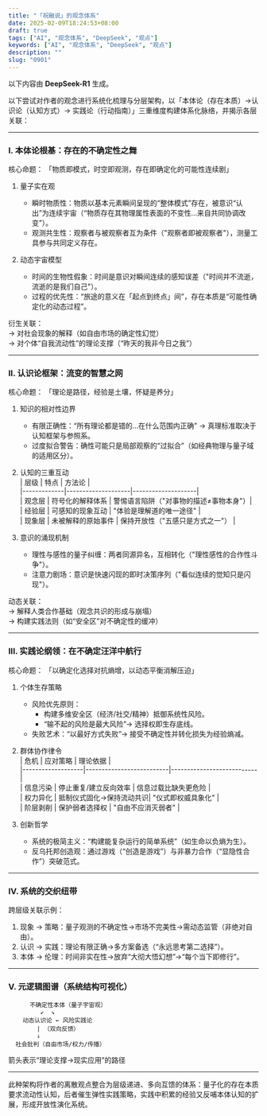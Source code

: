 ```yaml
---
title: "「祝融说」的观念体系"
date: 2025-02-09T18:24:53+08:00
draft: true
tags: ["AI", "观念体系", "DeepSeek", "观点"]
keywords: ["AI", "观念体系", "DeepSeek", "观点"]
description: ""
slug: "0901"
---
```


以下内容由 **DeepSeek-R1** 生成。

以下尝试对作者的观念进行系统化梳理与分层架构，以「本体论（存在本质）→认识论（认知方式）→ 实践论（行动指南）」三重维度构建体系化脉络，并揭示各层关联：

---

### I. 本体论根基：存在的不确定性之舞
核心命题： 「物质即模式，时空即观测，存在即确定化的可能性连续剧」

1. 量子实在观
   - 瞬时物质性：物质以基本元素瞬间呈现的“整体模式”存在，被意识“认出”为连续宇宙（“物质存在其物理属性表面的不变性…来自共同协调改变”）。  
   - 观测共生性：观察者与被观察者互为条件（"观察者即被观察者"），测量工具参与共同定义存在。  

2. 动态宇宙模型  
   - 时间的生物性假象：时间是意识对瞬间连续的感知误差（"时间并不流逝，流逝的是我们自己"）。  
   - 过程的优先性：“旅途的意义在「起点到终点」间”，存在本质是“可能性确定化的动态过程”。

衍生关联：  
→ 对社会现象的解释（如自由市场的确定性幻觉）  
→ 对个体“自我流动性”的理论支撑（“昨天的我非今日之我”）

---

### II. 认识论框架：流变的智慧之网
核心命题： 「理论是路径，经验是土壤，怀疑是养分」

1. 知识的相对性边界  
   - 有限正确性：“所有理论都是错的…在什么范围内正确” → 真理标准取决于认知框架与参照系。  
   - 过度拟合警告：确性可能只是局部观察的“过拟合”（如经典物理与量子域的适用区分）。  

2. 认知的三重互动  
   | 层级        | 特点               | 方法论             |  
   |-------------|--------------------|--------------------|  
   | 观念层  | 符号化的解释体系   | 警惕语言陷阱（"对事物的描述≠事物本身"）|  
   | 经验层  | 可感知的现象互动   | "体验是理解道的唯一途径" |  
   | 现象层  | 未被解释的原始事件 | 保持开放性（"五感只是方式之一"） |  

3. 意识的涌现机制  
   - 理性与感性的量子纠缠：两者同源异名，互相转化（"理性感性的合作性斗争"）。  
   - 注意力剧场：意识是快速闪现的即时决策序列（"看似连续的觉知只是闪现"）。  

动态关联：  
→ 解释人类合作基础（观念共识的形成与崩塌）  
→ 构建实践法则（如“安全区”对不确定性的缓冲）

---

### III. 实践论纲领：在不确定汪洋中航行
核心命题： 「以确定化选择对抗熵增，以动态平衡消解压迫」

1. 个体生存策略  
   - 风险优先原则：  
     - 构建多维安全区（经济/社交/精神）抵御系统性风险。  
     - “输不起的风险是最大风险”→ 选择权即生存底线。  
   - 失败艺术：“以最好方式失败”→ 接受不确定性并转化损失为经验熵减。  

2. 群体协作律令  
   | 危机              | 应对策略                 | 理论依据                  |  
   |-------------------|--------------------------|---------------------------|  
   | 信息污染      | 停止重复/建立反向效率    | 信息过载比缺失更危险      |  
   | 权力异化      | 抵制仪式固化→保持流动共识| "仪式即权威具象化"        |  
   | 阶层剥削      | 保护弱者选择权           | "自由不应消灭弱者"        |  

3. 创新哲学  
   - 系统的极简主义：“构建能复杂运行的简单系统”（如生命以负熵为生）。  
   - 反乌托邦创造观：通过游戏（“创造是游戏”）与非暴力合作（“显隐性合作”）突破范式。  

---

### IV. 系统的交织纽带
跨层级关联示例：  
1. 现象 → 策略：量子观测的不确定性→市场不完美性→需动态监管（非绝对自由）。  
2. 认识 → 实践：理论有限正确→多方案备选（“永远思考第二选择”）。  
3. 本体 → 伦理：时间非实在性→放弃“大彻大悟幻想”→“每个当下即修行”。  

---

### V. 元逻辑图谱（系统结构可视化）
```  
      不确定性本体（量子宇宙观）  
         ↙  ↘  
    动态认识论 ← 风险实践论  
        | （双向反馈）  
        ↓  
  社会批判（自由市场/权力/传播）
```  
箭头表示“理论支撑→现实应用”的路径

---

此种架构将作者的离散观点整合为层级递进、多向互馈的体系：量子化的存在本质要求流动性认知，后者催生弹性实践策略，实践中积累的经验又反哺本体认知的扩展，形成开放性演化系统。